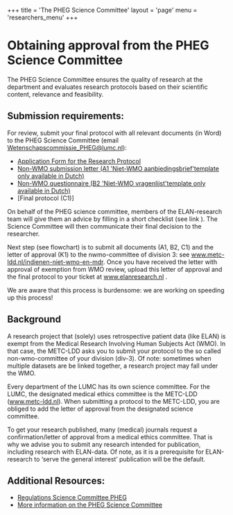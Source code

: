 +++
title = 'The PHEG Science Committee'
layout = 'page'
menu = 'researchers_menu'
+++

# Obtaining approval from the PHEG Science Committee

The PHEG Science Committee ensures the quality of research at the department and evaluates research protocols based on their scientific content, relevance and feasibility. 

## Submission requirements:
For review, submit your final protocol with all relevant documents (in Word) to the PHEG Science Committee (email Wetenschapscommissie_PHEG@lumc.nl):

- [Application Form for the Research Protocol](https://www.lumc.nl/siteassets/over-het-lumc/afdelingen/pheg/bestanden/aanmeldformulier-protocol-wetenschapscommissie-pheg-versie-13-11-2023.pdf)
- [Non-WMO submission letter (A1 'Niet-WMO aanbiedingsbrief'template only available in Dutch)](https://www.metc-ldd.nl/nwmo-en-mdr-documenten)
- [Non-WMO questionnaire (B2 'Niet-WMO vragenlijst'template only available in Dutch)](https://www.metc-ldd.nl/nwmo-en-mdr-documenten)
- [Final protocol (C1)]

On behalf of the PHEG science committee, members of the ELAN-research team will give them an advice by filling in a short checklist (see link ). The Science Committee will then communicate their final decision to the researcher.

Next step (see flowchart) is to submit all documents (A1, B2, C1) and the letter of approval (K1) to the nwmo-committee of division 3: see www.metc-ldd.nl/indienen-niet-wmo-en-mdr. Once you have received the letter with approval of exemption from WMO review, upload this letter of approval and the final protocol to your ticket at www.elanresearch.nl .

We are aware that this process is burdensome: we are working on speeding up this process!

## Background
A research project that (solely) uses retrospective patient data (like ELAN) is exempt from the Medical Research Involving Human Subjects Act (WMO). In that case, the METC-LDD asks you to submit your protocol to the so called non-wmo-committee of your division (div-3). Of note: sometimes when multiple datasets are be linked together, a research project may fall under the WMO. 

Every department of the LUMC has its own science committee. For the LUMC, the designated medical ethics committee is the METC-LDD (www.metc-ldd.nl). When submitting a protocol to the METC-LDD, you are obliged to add the letter of approval from the designated science committee.

To get your research published, many (medical) journals request a confirmation/letter of approval from a medical ethics committee. That is why we advise you to submit any research intended for publication, including research with ELAN-data. Of note, as it is a prerequisite for ELAN-research to ‘serve the general interest’ publication will be the default.

## Additional Resources:
- [Regulations Science Committee PHEG](https://www.lumc.nl/siteassets/over-het-lumc/afdelingen/pheg/bestanden/regelementwetenschapscommissiepheg.pdf)
- [More information on the PHEG Science Committee](https://www.lumc.nl/afdelingen/public-health-en-eerstelijnsgeneeskunde/pheg-wetenschapscommissie/)